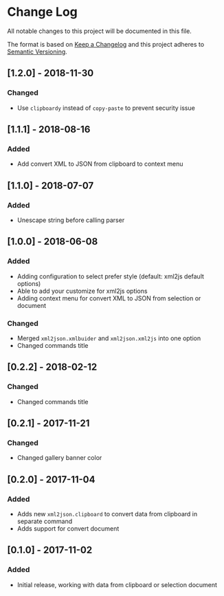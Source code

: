 # Change Log

All notable changes to this project will be documented in this file.

The format is based on [Keep a Changelog](http://keepachangelog.com/) and this project adheres to [Semantic Versioning](http://semver.org/).

## [1.2.0] - 2018-11-30
### Changed
- Use `clipboardy` instead of `copy-paste` to prevent security issue

## [1.1.1] - 2018-08-16
### Added
- Add convert XML to JSON from clipboard to context menu

## [1.1.0] - 2018-07-07
### Added
- Unescape string before calling parser

## [1.0.0] - 2018-06-08
### Added
- Adding configuration to select prefer style (default: xml2js default options)
- Able to add your customize for xml2js options
- Adding context menu for convert XML to JSON from selection or document

### Changed
- Merged `xml2json.xmlbuider` and `xml2json.xml2js` into one option
- Changed commands title

## [0.2.2] - 2018-02-12
### Changed
- Changed commands title

## [0.2.1] - 2017-11-21
### Changed
- Changed gallery banner color

## [0.2.0] - 2017-11-04
### Added
- Adds new `xml2json.clipboard` to convert data from clipboard in separate command
- Adds support for convert document

## [0.1.0] - 2017-11-02
### Added
- Initial release, working with data from clipboard or selection document